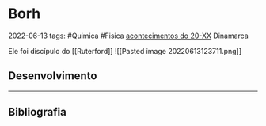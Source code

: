 # Borh
2022-06-13
tags: #Quimica  #Fisica [acontecimentos do  20-XX](../../Sec/Acontecimentos%20Dos%20Séculos/acontecimentos%20do%20%2020-XX.md) Dinamarca

Ele foi discípulo do [[Ruterford]]
![[Pasted image 20220613123711.png]]

## Desenvolvimento


-----------------------------------------------
## Bibliografia
